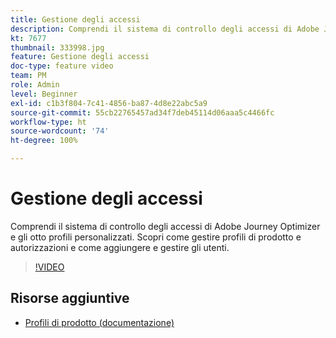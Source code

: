 ```yaml
---
title: Gestione degli accessi
description: Comprendi il sistema di controllo degli accessi di Adobe Journey Optimizer e gli otto profili personalizzati. Scopri come gestire profili di prodotto e autorizzazioni e come aggiungere e gestire gli utenti.
kt: 7677
thumbnail: 333998.jpg
feature: Gestione degli accessi
doc-type: feature video
team: PM
role: Admin
level: Beginner
exl-id: c1b3f804-7c41-4856-ba87-4d8e22abc5a9
source-git-commit: 55cb22765457ad34f7deb45114d06aaa5c4466fc
workflow-type: ht
source-wordcount: '74'
ht-degree: 100%

---
```


# Gestione degli accessi

Comprendi il sistema di controllo degli accessi di Adobe Journey Optimizer e gli otto profili personalizzati. Scopri come gestire profili di prodotto e autorizzazioni e come aggiungere e gestire gli utenti.

>[!VIDEO](https://video.tv.adobe.com/v/333998?quality=12)

## Risorse aggiuntive

* [Profili di prodotto (documentazione)](https://experienceleague.adobe.com/docs/journey-optimizer/using/administration/ootb-product-profiles.html?lang=it)
